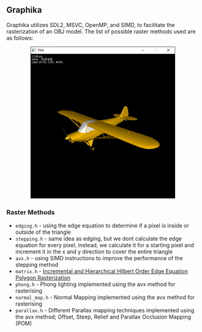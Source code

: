 ## Graphika

Graphika utilizes SDL2, MSVC, OpenMP, and SIMD, to facilitate the rasterization of an OBJ model. The list of possible raster methods used are as follows:

<p align="center">
  <img width="75%" src="images/plane_phong.PNG">
</p>

### Raster Methods
- ```edging.h``` - using the edge equation to determine if a pixel is inside or outside of the triangle
- ```stepping.h``` - same idea as edging, but we dont calculate the edge equation for every pixel, instead, we calculate it for a starting pixel and increment it in the x and y direction to cover the entire triangle
- ```avx.h``` - using SIMD instructions to improve the performance of the stepping method
- ```matrix.h``` - [Incremental and Hierarchical Hilbert Order Edge Equation Polygon Rasterization](https://doi.org/10.1145/383507.383528)
- ```phong.h``` - Phong lighting implemented using the avx method for rasterising
- ```normal_map.h``` - Normal Mapping implemented using the avx method for rasterising
- ```parallax.h``` - Different Parallax mapping techniques implemented using the avx method; Offset, Steep, Relief and Parallax Occlusion Mapping (POM)  
